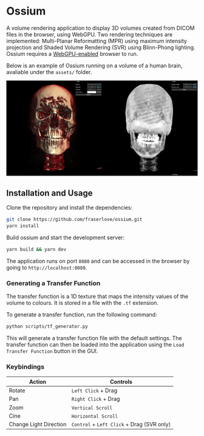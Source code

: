 # Ossium

A volume rendering application to display 3D volumes created from DICOM files in the browser, using WebGPU. Two rendering techniques are implemented: Multi-Planar Reformatting (MPR) using maximum intensity projection and Shaded Volume Rendering (SVR) using Blinn-Phong lighting. Ossium requires a [WebGPU-enabled](https://github.com/gpuweb/gpuweb/wiki/Implementation-Status) browser to run.

Below is an example of Ossium running on a volume of a human brain, avaliable under the `assets/` folder.

![MPR](assets/brain.png)

## Installation and Usage

Clone the repository and install the dependencies:
```sh
git clone https://github.com/fraserlove/ossium.git
yarn install
```
Build ossium and start the development server:
```sh
yarn build && yarn dev
```
The application runs on port `8080` and can be accessed in the browser by going to `http://localhost:8080`.

### Generating a Transfer Function

The transfer function is a 1D texture that maps the intensity values of the volume to colours. It is stored in a file with the `.tf` extension.

To generate a transfer function, run the following command:
```sh
python scripts/tf_generator.py
```
This will generate a transfer function file with the default settings. The transfer function can then be loaded into the application using the `Load Transfer Function` button in the GUI.

### Keybindings

| Action | Controls |
|--------|----------|
| Rotate | `Left Click` + Drag |
| Pan | `Right Click` + Drag |
| Zoom | `Vertical Scroll` |
| Cine | `Horizontal Scroll` |
| Change Light Direction | `Control` + `Left Click` + Drag (SVR only) |
